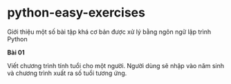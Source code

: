 # python-easy-exercises
Giới thiệu một số bài tập khá cơ bản được xử lý bằng ngôn ngữ lập trình Python

**Bài 01**

Viết chương trình tính tuổi cho một người. Người dùng sẽ nhập vào năm sinh và chương trình xuất ra số tuổi tương ứng.


